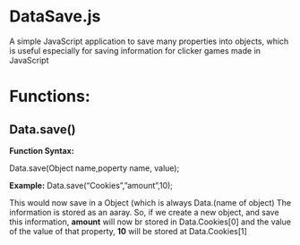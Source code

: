 # **DataSave.js**
A simple JavaScript application to save many properties into objects, which is useful especially for saving information for clicker games made in JavaScript 

# **Functions:**


## **Data.save()**

**Function Syntax:**

   Data.save(Object name,poperty      name, value);

**Example:**
   Data.save(“Cookies”,”amount”,10);

This would now save in a Object (which is always Data.(name of object) The information is stored as an aaray. So, if we create a new object, and save this information, **amount** will now br stored in Data.Cookies[0] and the value of the value of that property, **10** will be stored at Data.Cookies[1]